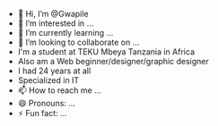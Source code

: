 - 👋 Hi, I’m @Gwapile
- 👀 I’m interested in ...
- 🌱 I’m currently learning ...
- 💞️ I’m looking to collaborate on ...
- I'm a student at TEKU Mbeya Tanzania in Africa
- Also am a Web beginner/designer/graphic designer
- I had 24 years at all
- Specialized in IT
- 📫 How to reach me ...
- 😄 Pronouns: ...
- ⚡ Fun fact: ...

<!---
Gwapile/Gwapile is a ✨ special ✨ repository because its `README.md` (this file) appears on your GitHub profile.
You can click the Preview link to take a look at your changes.
--->
